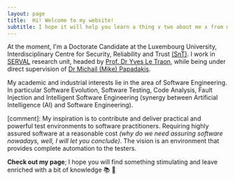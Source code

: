 ```yaml
---
layout: page
title:  Hi! Welcome to my website!
subtitle: I hope it will help you learn a thing ∨ two about me ∧ from me (possibly)
---
```


At the moment, I'm a Doctorate Candidate at the Luxembourg University, Interdisciplinary Centre for Security, Reliability and Trust [(SnT)](https://wwwfr.uni.lu/snt). I work in [SERVAL](https://wwwfr.uni.lu/snt/research/serval) research unit, headed by [Prof. Dr Yves Le Traon](https://wwwfr.uni.lu/snt/people/yves_le_traon), while being under direct supervision of [Dr Michail (Mike) Papadakis](https://mpapad.github.io/).

My academic and industrial interests lie in the area of Software Engineering. In particular Software Evolution, Software Testing, Code Analysis, Fault Injection and Intelligent Software Engineering (synergy between Artificial Intelligence (AI) and Software Engineering).

[comment]: My inspiration is to contribute and deliver practical and powerful test environments to software practitioners. Requiring highly assured software at a reasonable cost _(why do we need assuring software nowadays, well, I will let you conclude)_. The vision is an environment that provides complete automation to the testers. 

**Check out my page**; I hope you will find something stimulating and leave enriched with a bit of knowledge :books:  :evergreen_tree: 
